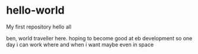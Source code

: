 # hello-world
My first repository
hello all

ben, world traveller here. 
hoping to become good at eb development so one day i can work where and when i want
maybe even in space
